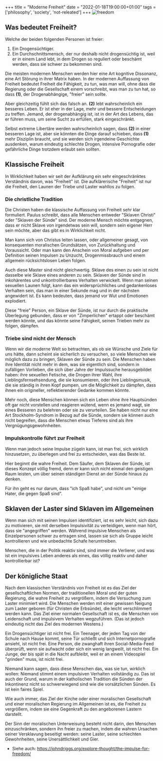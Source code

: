 +++
title = "Moderne Freiheit"
date  = "2022-01-18T19:00:00+01:00"
tags  = ['philosophy', 'society', 'not-releated']
+++
![freedom](/posts//freedom.jpg)

## Was bedeutet Freiheit?

Welche der beiden folgenden Personen ist freier:

1. Ein Drogensüchtiger.
2. Ein Durchschnittsmensch, der nur deshalb nicht drogensüchtig ist, weil er in einem Land lebt, in dem Drogen so reguliert oder beschämt werden, dass sie schwer zu bekommen sind.

Die meisten modernen Menschen werden hier eine Art kognitive Dissonanz, eine Art Störung in ihrer Matrix haben. In der modernen Auffassung von Freiheit bedeutet Freiheit die Fähigkeit, zu tun, was man will, ohne dass die Regierung oder die Gesellschaft einem vorschreibt, was man zu tun hat, so dass **(1)**, der Drogenabhängige, "freier" sein sollte.

Aber gleichzeitig fühlt sich das falsch an. **(2)** lebt wahrscheinlich ein besseres Leben. Er ist eher in der Lage, mehr und bessere Entscheidungen zu treffen. Jemand, der drogenabhängig ist, ist in der Art des Lebens, das er führen muss, um seine Sucht zu erfüllen, stark eingeschränkt.

Selbst extreme Libertäre werden wahrscheinlich sagen, dass **(2)** in einer besseren Lage ist, aber sie könnten die Dinge darauf schieben, dass **(1)** mehr Disziplin braucht, und sie werden sich irgendeine Geschichte ausdenken, warum eindeutig schlechte Drogen, intensive Pornografie oder gefährliche Dinge trotzdem erlaubt sein sollten.

## Klassische Freiheit

In Wirklichkeit haben wir seit der Aufklärung ein sehr eingeschränktes Verständnis davon, was "Freiheit" ist. Die aufklärerische "Freiheit" ist nur die Freiheit, den Launen der Triebe und Laster wahllos zu folgen.

### Die christliche Tradition

Die Christen haben die klassische Auffassung von Freiheit sehr klar formuliert. Paulus schreibt, dass alle Menschen entweder "Sklaven Christi" oder "Sklaven der Sünde" sind. Der moderne Mensch möchte entgegnen, dass er nicht Sklave von irgendetwas sein will, sondern sein eigener Herr sein möchte, aber das gibt es in Wirklichkeit nicht.

Man kann sich von Christus leiten lassen, oder allgemeiner gesagt, von konsequenten moralischen Grundsätzen, von Zurückhaltung und Voraussicht. Oder man kann den Anschein von Moral aufgeben und per Definition seinen Impulsen zu Unzucht, Drogenmissbrauch und einem allgemein rücksichtslosen Leben folgen.

Auch diese Master sind nicht gleichwertig. Sklave des einen zu sein ist nicht dasselbe wie Sklave eines anderen zu sein. Sklaven der Sünde sind in inkohärentes und unkontrollierbares Verhalten verwickelt. Wenn man seinen sexuellen Launen folgt, kann das ein widersprüchliches und gedankenloses Verhalten sein, das man in einer Sekunde mag und in der nächsten angewidert ist. Es kann bedeuten, dass jemand vor Wut und Emotionen explodiert.

Diese "freie" Person, ein Sklave der Sünde, ist nur durch die praktische Überlegung gebunden, dass er von "Zimperlichen" ertappt oder beschämt werden könnte, und das könnte seine Fähigkeit, seinen Trieben mehr zu folgen, dämpfen.

### Triebe sind nicht der Mensch

Wenn wir die moderne Welt so betrachten, als ob sie Wünsche und Ziele für uns hätte, dann scheint sie sicherlich zu versuchen, so viele Menschen wie möglich dazu zu bringen, Sklaven der Sünde zu sein. Die Menschen haben ihre Identität nicht mehr in dem, was sie eigentlich sind, sondern in zufälligen Vorlieben, die sich über Jahre der Impulssuche herausgebildet haben: ihre sexuellen Fetische, die Drogen ihrer Wahl, ihre Lieblingsfernsehsendung, die sie konsumieren, oder ihre Lieblingsmusik, die sie ständig in ihren Kopf pumpen, um die Möglichkeit zu dämpfen, dass ihnen ein origineller, reflektierender Gedanke kommen könnte.

Mehr noch, diese Menschen können sich ein Leben ohne ihre Hauptsünden oft gar nicht vorstellen und reagieren wütend, wenn es jemand wagt, sie eines Besseren zu belehren oder sie zu verurteilen. Sie haben nicht nur eine Art Stockholm-Syndrom in Bezug auf die Sünde, sondern sie können auch nicht begreifen, dass die Menschen etwas Tieferes sind als ihre Vergnügungsgewohnheiten.

### Impulskontrolle führt zur Freiheit

Wenn man jedoch seine Impulse zügeln kann, ist man frei, sich wirklich hinzusetzen, zu überlegen und frei zu entscheiden, was das Beste ist.

Hier beginnt die wahre Freiheit. Dem Säufer, dem Sklaven der Sünde, ist dieses Konzept völlig fremd, denn er kann sich nicht einmal den geistigen Raum leisten, um über seinen ständigen Dienst an der Sünde hinaus zu denken.

Für ihn geht es nur darum, dass "ich Spaß habe", und nicht um "einige Hater, die gegen Spaß sind".

## Sklaven der Laster sind Sklaven im Allgemeinen

Wenn man sich mit seinen Impulsen identifiziert, ist es sehr leicht, sich dazu zu motivieren, sie mit derselben Impulsivität zu verteidigen, wenn man hört, dass sie "angegriffen" werden. Während impulsive Menschen als Einzelpersonen schwer zu ertragen sind, lassen sie sich als Gruppe leicht kontrollieren und wie unbedachte Schafe herumtreiben.

Menschen, die in der Politik reaktiv sind, sind immer die Verlierer, und was ist ein impulsives Leben anderes als eines, das völlig reaktiv und daher kontrollierbar ist?

## Der königliche Staat

Nach dem klassischen Verständnis von Freiheit ist es das Ziel der gesellschaftlichen Normen, der traditionellen Moral und der guten Regierung, die wahre Freiheit zu vergrößern, indem die Versuchung zum Laster minimiert wird. Die Menschen werden mit einer gewissen Neigung zum Laster geboren (für Christen die Erbsünde), die leicht verschlimmert werden kann. Das Ziel einer normalen Gesellschaft ist es, die Menschen von Leidenschaft und impulsivem Verhalten wegzuführen. (Das ist jedoch eindeutig nicht das Ziel des modernen Westens.)

Ein Drogensüchtiger ist nicht frei. Ein Teenager, der jeden Tag von der Schule nach Hause kommt, seine Tür schließt und sich Internetpornografie ansieht, ist nicht frei. Eine Person, die zwanghaft ihren Social-Media-Feed überprüft, wenn sie aufwacht oder sich ein wenig langweilt, ist nicht frei. Ein Junge, der bis spät in die Nacht aufbleibt, weil er an einem Videospiel "grinden" muss, ist nicht frei.

Niemand kann sagen, dass diese Menschen das, was sie tun, wirklich wollen: Niemand stimmt einem impulsiven Verhalten vollständig zu. Das ist auch der Grund, warum in der katholischen Tradition die Sünden der Inkontinenz nicht so schwerwiegend sind wie die vorsätzlichen Sünden. Es ist kein faires Spiel.

Wie auch immer, das Ziel der Kirche oder einer moralischen Gesellschaft und einer moralischen Regierung im Allgemeinen ist es, die Freiheit zu vergrößern, indem sie eine Gegenkraft zu den angeborenen Lastern darstellt.

Der Sinn der moralischen Unterweisung besteht nicht darin, den Menschen einzuschränken, sondern ihn freier zu machen, indem die wahren Ursachen seiner Versklavung beseitigt werden: seine Laster, seine schlechten Gewohnheiten, seine Unersättlichkeit und Gier.

* Siehe auch: https://johndriggs.org/explore-thought/the-impulse-for-freedom/
